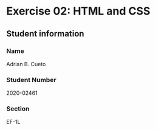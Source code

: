# Exercise 02: HTML and CSS

## Student information

### Name

Adrian B. Cueto

### Student Number

2020-02461

### Section

EF-1L
